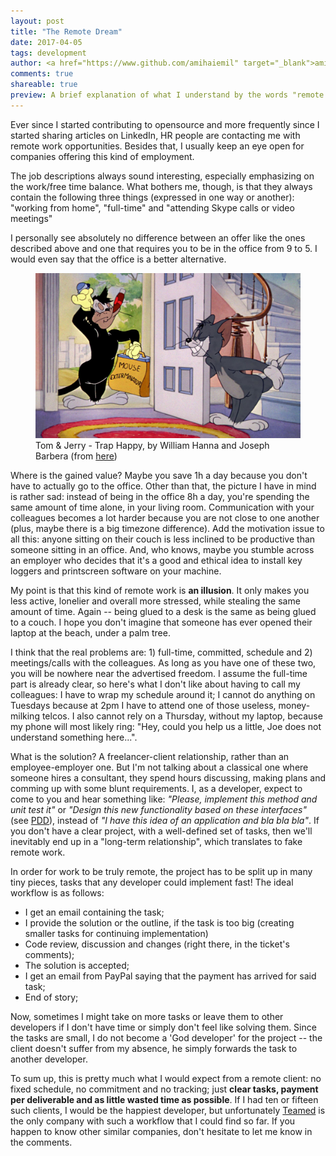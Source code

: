 ```yaml
---
layout: post
title: "The Remote Dream"
date: 2017-04-05
tags: development
author: <a href="https://www.github.com/amihaiemil" target="_blank">amihaiemil</a>
comments: true
shareable: true
preview: A brief explanation of what I understand by the words "remote work"
---
```


Ever since I started contributing to opensource and more frequently since I started
sharing articles on LinkedIn, HR people are contacting me with remote work
opportunities. Besides that, I usually keep an eye open for companies offering this kind
of employment.

The job descriptions always sound interesting, especially emphasizing
on the work/free time balance. What bothers me, though, is that they always contain the following three things (expressed in one way or another):
"working from home", "full-time" and "attending Skype calls or video meetings"

I personally see absolutely no difference between an offer like the ones described above
and one that requires you to be in the office from 9 to 5. I would even
say that the office is a better alternative.

<figure class="articleimg">
 <img src="/images/trap_happy.PNG" alt="Trap Happy">
 <figcaption>
 Tom & Jerry - Trap Happy, by  William Hanna and Joseph Barbera
 (from <a target="_blank" href="http://tomandjerrycaps.blogspot.co.at/2012/07/trap-happy.html">here</a>)
 </figcaption>
</figure>

Where is the gained value? Maybe you save 1h a day because you don't have to actually go
to the office. Other than that, the picture I have in mind is rather sad: instead of being in the office 8h a day,
you're spending the same amount of time alone, in your living room. Communication with your
colleagues becomes a lot harder because you are not close to one another (plus, maybe there is a big timezone difference).
Add the motivation issue to all this: anyone sitting on their couch is less inclined to be productive
than someone sitting in an office. And, who knows, maybe you stumble across an employer who decides
that it's a good and ethical idea to install key loggers and printscreen software on your machine.

My point is that this kind of remote work is **an illusion**. It only makes you
less active, lonelier and overall more stressed, while stealing the same amount of time.
Again -- being glued to a desk is the same as being glued to a couch. I hope you don't imagine
that someone has ever opened their laptop at the beach, under a palm tree.

I think that the real problems are: 1) full-time, committed, schedule and 2) meetings/calls with the colleagues.
As long as you have one of these two, you will be nowhere near the advertised freedom. I assume the full-time part is already clear, so
here's what I don't like about having to call my colleagues: I have to wrap my schedule around it; I cannot do anything on
Tuesdays because at 2pm I have to attend one of those useless, money-milking telcos. I also cannot rely on a Thursday, without my laptop, because my phone will most likely ring: "Hey, could you help us a little, Joe does not understand something here...".

What is the solution? A freelancer-client relationship, rather than an employee-employer one.
But I'm not talking about a classical one where someone hires a consultant, they spend hours
discussing, making plans and comming up with some blunt requirements. I, as a developer, expect
to come to you and hear something like: *"Please, implement this method and unit test it"* or *"Design this new functionality based on these interfaces"* (see <a href="http://www.yegor256.com/2009/03/04/pdd.html" target="_blank">PDD</a>), instead of
*"I have this idea of an application and bla bla bla"*. If you don't have a clear project, with a well-defined
set of tasks, then we'll inevitably end up in a "long-term relationship", which translates to fake remote work.

In order for work to be truly remote, the project has to be split up in many tiny pieces,
tasks that any developer could implement fast! The ideal workflow is as follows:

   * I get an email containing the task;
   * I provide the solution or the outline, if the task is too big (creating smaller tasks for continuing implementation)
   * Code review, discussion and changes (right there, in the ticket's comments);
   * The solution is accepted;
   * I get an email from PayPal saying that the payment has arrived for said task;
   * End of story;

Now, sometimes I might take on more tasks or leave them to other developers if I don't have time or simply don't feel like solving them.
Since the tasks are small, I do not become a 'God developer' for the project -- the client doesn't suffer from my absence,
he simply forwards the task to another developer.

To sum up, this is pretty much what I would expect from a remote client: no fixed schedule,
no commitment and no tracking; just **clear tasks, payment per deliverable and as little wasted time as possible**.
If I had ten or fifteen such clients, I would be the happiest developer, but unfortunately <a href="http://www.teamed.io" target="_blank">Teamed</a> is the only
company with such a workflow that I could find so far. If you happen to know other similar
companies, don't hesitate to let me know in the comments.

